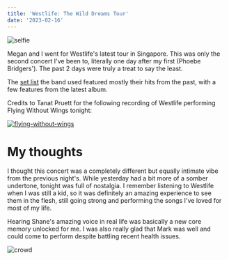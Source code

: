 ```yaml
---
title: 'Westlife: The Wild Dreams Tour'
date: '2023-02-16'
---
```


![selfie](/images/posts/shows/westlife2023/selfie.JPG)

Megan and I went for Westlife's latest tour in Singapore. This was only the second concert I've been to, literally one day after my first (Phoebe Bridgers'). The past 2 days were truly a treat to say the least.

The [set list](https://www.setlist.fm/setlist/westlife/2023/asiaworld-arena-islands-district-hong-kong-sar-china-5bbab750.html) the band used featured mostly their hits from the past, with a few features from the latest album.

Credits to Tanat Pruett for the following recording of Westlife performing Flying Without Wings tonight:

[![flying-without-wings](/images/posts/shows/westlife2023/flying-without-wings.png)](https://www.youtube.com/watch?v=TJ_wkY04VhU)

# My thoughts

I thought this concert was a completely different but equally intimate vibe from the previous night's. While yesterday had a bit more of a somber undertone, tonight was full of nostalgia. I remember listening to Westlife when I was still a kid, so it was definitely an amazing experience to see them in the flesh, still going strong and performing the songs I've loved for most of my life.

Hearing Shane's amazing voice in real life was basically a new core memory unlocked for me. I was also really glad that Mark was well and could come to perform despite battling recent health issues.

![crowd](/images/posts/shows/westlife2023/crowd.JPG)
